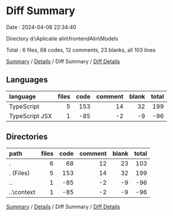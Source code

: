 # Diff Summary

Date : 2024-04-08 22:34:40

Directory d:\\Aplicatie alin\\frontendAlin\\Models

Total : 6 files,  68 codes, 12 comments, 23 blanks, all 103 lines

[Summary](results.md) / [Details](details.md) / Diff Summary / [Diff Details](diff-details.md)

## Languages
| language | files | code | comment | blank | total |
| :--- | ---: | ---: | ---: | ---: | ---: |
| TypeScript | 5 | 153 | 14 | 32 | 199 |
| TypeScript JSX | 1 | -85 | -2 | -9 | -96 |

## Directories
| path | files | code | comment | blank | total |
| :--- | ---: | ---: | ---: | ---: | ---: |
| . | 6 | 68 | 12 | 23 | 103 |
| . (Files) | 5 | 153 | 14 | 32 | 199 |
| .. | 1 | -85 | -2 | -9 | -96 |
| ..\\context | 1 | -85 | -2 | -9 | -96 |

[Summary](results.md) / [Details](details.md) / Diff Summary / [Diff Details](diff-details.md)
